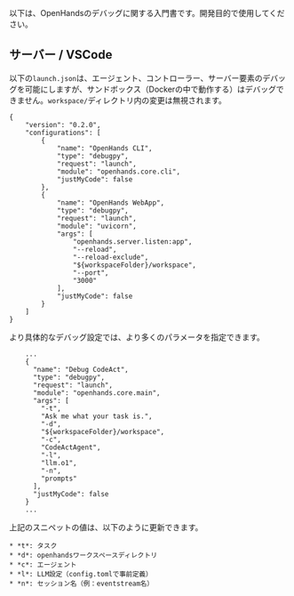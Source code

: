 以下は、OpenHandsのデバッグに関する入門書です。開発目的で使用してください。

## サーバー / VSCode

以下の`launch.json`は、エージェント、コントローラー、サーバー要素のデバッグを可能にしますが、サンドボックス（Dockerの中で動作する）はデバッグできません。`workspace/`ディレクトリ内の変更は無視されます。

```
{
    "version": "0.2.0",
    "configurations": [
        {
            "name": "OpenHands CLI",
            "type": "debugpy",
            "request": "launch",
            "module": "openhands.core.cli",
            "justMyCode": false
        },
        {
            "name": "OpenHands WebApp",
            "type": "debugpy",
            "request": "launch",
            "module": "uvicorn",
            "args": [
                "openhands.server.listen:app",
                "--reload",
                "--reload-exclude",
                "${workspaceFolder}/workspace",
                "--port",
                "3000"
            ],
            "justMyCode": false
        }
    ]
}
```

より具体的なデバッグ設定では、より多くのパラメータを指定できます。

```
    ...
    {
      "name": "Debug CodeAct",
      "type": "debugpy",
      "request": "launch",
      "module": "openhands.core.main",
      "args": [
        "-t",
        "Ask me what your task is.",
        "-d",
        "${workspaceFolder}/workspace",
        "-c",
        "CodeActAgent",
        "-l",
        "llm.o1",
        "-n",
        "prompts"
      ],
      "justMyCode": false
    }
    ...
```

上記のスニペットの値は、以下のように更新できます。

    * *t*: タスク
    * *d*: openhandsワークスペースディレクトリ
    * *c*: エージェント
    * *l*: LLM設定（config.tomlで事前定義）
    * *n*: セッション名（例：eventstream名）
